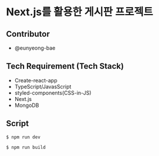 # Next.js를 활용한 게시판 프로젝트
## Contributor
- @eunyeong-bae

## Tech Requirement (Tech Stack)
- Create-react-app
- TypeScript/JavasScript
- styled-components(CSS-in-JS)
- Next.js
- MongoDB

## Script
```
$ npm run dev
```
```
$ npm run build
```